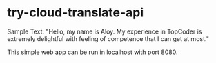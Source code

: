 # try-cloud-translate-api

Sample Text:
"Hello, my name is Aloy. My experience in TopCoder is extremely delightful with feeling of competence that I can get at most."

This simple web app can be run in localhost with port 8080.
